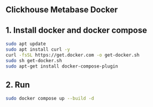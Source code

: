 ## Clickhouse Metabase Docker

## 1. Install docker and docker compose
```bash
sudo apt update
sudo apt install curl -y
curl -fsSL https://get.docker.com -o get-docker.sh
sudo sh get-docker.sh
sudo apt-get install docker-compose-plugin
```
## 2. Run
```bash
sudo docker compose up --build -d
```